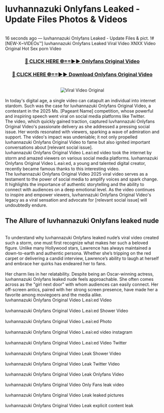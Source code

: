 # luvhannazuki Onlyfans Leaked - Update Files Photos & Videos 
<br>
16 seconds ago — luvhannazuki Onlyfans Leaked - Update Files & pict. !#[NEW-X~VIDEOs™] luvhannazuki Onlyfans Leaked Viral Video XNXX Video Original Hot Sex porn Video
<br>
<div align="center">
<h3><a href="http://freeplayer.one?title=luvhannazuki&ref=25OR" rel="nofollow">🔴 CLICK HERE 🌐==►► Onlyfans Original Video</a></h3>
<h3><a href="http://freeplayer.one?title=luvhannazuki&ref=25OR" rel="nofollow">🔴 CLICK HERE 🌐==►► Download Onlyfans Original Video</a></h3>
<br>
<a href="http://freeplayer.one?title=luvhannazuki&ref=25OR" rel="nofollow" data-target="animated-image.originalLink"><img src="https://i.ibb.co.com/xMMVF88/686577567.gif" alt="Viral Video Original" style="max-width: 100%; display: inline-block;" data-target="animated-image.originalImage"></a>
</div>
<br>
In today's digital age, a single video can catapult an individual into internet stardom. Such was the case for luvhannazuki Onlyfans Original Video, a contestant in the 2025 Ms. [Pageant Name] competition, whose powerful and inspiring speech went viral on social media platforms like Twitter.
<br>
The video, which quickly gained traction, captured luvhannazuki Onlyfans Original Video's passionate delivery as she addressed a pressing social issue. Her words resonated with viewers, sparking a wave of admiration and support. The video's impact was undeniable; it not only propelled luvhannazuki Onlyfans Original Video to fame but also ignited important conversations about [relevant social issue].
<br>
luvhannazuki Onlyfans Original Video L.ea𝚔ed video took the internet by storm and amazed viewers on various social media platforms. luvhannazuki Onlyfans Original Video L.ea𝚔ed, a young and talented digital creator, recently became famous thanks to this interesting video.
<br>
The luvhannazuki Onlyfans Original Video 2025 viral video serves as a testament to the power of social media to amplify voices and spark change. It highlights the importance of authentic storytelling and the ability to connect with audiences on a deep emotional level. As the video continues to inspire and empower viewers, luvhannazuki Onlyfans Original Video's legacy as a viral sensation and advocate for [relevant social issue] will undoubtedly endure.
<br>
<h2>The Allure of luvhannazuki Onlyfans leaked nude</h2>
<br>
To understand why luvhannazuki Onlyfans leaked nude’s viral video created such a storm, one must first recognize what makes her such a beloved figure. Unlike many Hollywood stars, Lawrence has always maintained a down-to-earth and authentic persona. Whether she’s tripping on the red carpet or delivering a candid interview, Lawrence’s ability to laugh at herself and embrace her quirks has endeared her to fans.
<br><br>
Her charm lies in her relatability. Despite being an Oscar-winning actress, luvhannazuki Onlyfans leaked nude feels approachable. She often comes across as the "girl next door" with whom audiences can easily connect. Her off-screen antics, paired with her strong screen presence, have made her a favorite among moviegoers and the media alike.
<br>
luvhannazuki Onlyfans Original Video L.ea𝚔ed Video
<br><br>
luvhannazuki Onlyfans Original Video L.ea𝚔ed Shower Video
<br><br>
luvhannazuki Onlyfans Original Video L.ea𝚔ed Photo
<br><br>
luvhannazuki Onlyfans Original Video L.ea𝚔ed video instagram
<br><br>
luvhannazuki Onlyfans Original Video L.ea𝚔ed Video Twitter
<br><br>
luvhannazuki Onlyfans Original Video Leak Shower Video
<br><br>
luvhannazuki Onlyfans Original Video Leak Twitter Video
<br><br>
luvhannazuki Onlyfans Original Video Leak Onlyfans Video
<br><br>
luvhannazuki Onlyfans Original Video Only Fans leak video
<br><br>
luvhannazuki Onlyfans Original Video Leak leaked pictures
<br><br>
luvhannazuki Onlyfans Original Video Leak explicit content leak